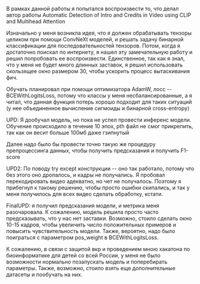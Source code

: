 В рамках данной работы я попытался воспроизвести то, что делал автор работы Automatic Detection of Intro and Credits in Video using CLIP and Multihead Attention

Изначально у меня возникла идея, что я должен обрабатывать тензоры целиком при помощи ConvNeXt моделей, и решать задачу бинарной классификации для последовательностей тензоров. 
Потом, когда я достаточно поискал по интернету, я нашел эту замечательную работу и решил попробовать ее воспроизвести. 
Единственное, так как я знал, что у меня не будет много длинных заставок, я решил использовать скользящее окно размером 30, чтобы ускорить процесс вытаскивания фич. 

Обучать планировал при помощи оптимизатора AdamW, лосс -- BCEWithLogitsLoss, потому что классы у меня несбалансированные, а я читал, что данная функция потерь хорошо подходит для таких ситуаций (у нее объединенное вычисление сигмоиды и бинарной cross-entropy)

UPD: Я дообучал модель, но пока не успел провести инференс модели. Обучение происходило в течение 10 эпох, pth файл не смог прикрепить, так как он весит больше 100мб даже гзипнутый

Далее надо было бы провести точно такую же процедуру препроцессинга данных, чтобы получить предсказания и получить F1-score


UPD2: По поводу try except конструкции -- оно так работало, потому что без этого оно дропалось, и кадры не получались. Я пробовал перекодировать видео адекватно, но чет не получалось. Поэтому я прибегнул к такому решению, чтобы просто ошибки скипались, и так у меня получилось для всех видео сделать обработку, кстати.

FinalUPD: я получил предсказания модели, и метрика меня разочаровала. К сожалению, модель решила просто часто предсказывать, что у нас нет заставки. Возможно, стоило сделать окно 10-15 кадров, чтобы увеличить число положительных примеров и повысить чувствительность модели. Также, вероятно, надо было поиграться с параметром pos_weight в BCEWithLogitsLoss. 


К сожалению, в связи с защитой вкр и проведением мною хакатона по биоинформатике для детей со всей России, у меня не было возможности нормально позапускать модель и поперебирать параметры. Также, возможно, стоило взять еще дополнительные датасеты и пообучать на них. 
